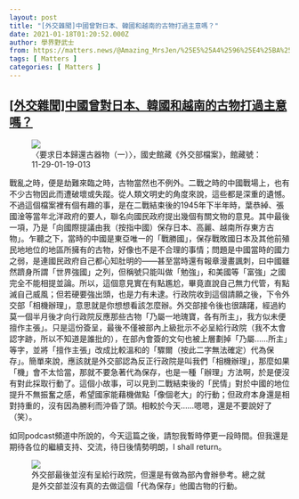 ```yaml
---
layout: post
title: "[外交雜聞]中國曾對日本、韓國和越南的古物打過主意嗎？"
date: 2021-01-18T01:20:52.000Z
author: 學界野武士
from: https://matters.news/@Amazing_MrsJen/%25E5%25A4%2596%25E4%25BA%25A4%25E9%259B%259C%25E8%2581%259E-%25E4%25B8%25AD%25E5%259C%258B%25E6%259B%25BE%25E5%25B0%258D%25E6%2597%25A5%25E6%259C%25AC-%25E9%259F%2593%25E5%259C%258B%25E5%2592%258C%25E8%25B6%258A%25E5%258D%2597%25E7%259A%2584%25E5%258F%25A4%25E7%2589%25A9%25E6%2589%2593%25E9%2581%258E%25E4%25B8%25BB%25E6%2584%258F%25E5%2597%258E-bafyreiddot3n56fjzeaiprdgm5pwaqdbbet6bfbmnjcte6d36kxa76hs6y
tags: [ Matters ]
categories: [ Matters ]
---
```

<!--1610932852000-->
[[外交雜聞]中國曾對日本、韓國和越南的古物打過主意嗎？](https://matters.news/@Amazing_MrsJen/%25E5%25A4%2596%25E4%25BA%25A4%25E9%259B%259C%25E8%2581%259E-%25E4%25B8%25AD%25E5%259C%258B%25E6%259B%25BE%25E5%25B0%258D%25E6%2597%25A5%25E6%259C%25AC-%25E9%259F%2593%25E5%259C%258B%25E5%2592%258C%25E8%25B6%258A%25E5%258D%2597%25E7%259A%2584%25E5%258F%25A4%25E7%2589%25A9%25E6%2589%2593%25E9%2581%258E%25E4%25B8%25BB%25E6%2584%258F%25E5%2597%258E-bafyreiddot3n56fjzeaiprdgm5pwaqdbbet6bfbmnjcte6d36kxa76hs6y)
------

<div>
<figure class="image">      <picture>        <source type="image/webp" media="(min-width: 768px)" srcset="https://assets.matters.news/processed/1080w/embed/42c04cba-099c-4f14-8637-68e73ac010b3.webp" onerror="this.srcset='https://assets.matters.news/embed/42c04cba-099c-4f14-8637-68e73ac010b3.jpeg'">        <source media="(min-width: 768px)" srcset="https://assets.matters.news/processed/1080w/embed/42c04cba-099c-4f14-8637-68e73ac010b3.jpeg" onerror="this.srcset='https://assets.matters.news/embed/42c04cba-099c-4f14-8637-68e73ac010b3.jpeg'">        <source type="image/webp" srcset="https://assets.matters.news/processed/540w/embed/42c04cba-099c-4f14-8637-68e73ac010b3.webp">        <img src="https://assets.matters.news/embed/42c04cba-099c-4f14-8637-68e73ac010b3.jpeg" srcset="https://assets.matters.news/processed/540w/embed/42c04cba-099c-4f14-8637-68e73ac010b3.jpeg" loading="lazy" referrerpolicy="no-referrer">      </picture>    <figcaption><span>〈要求日本歸還古器物（一）〉，國史館藏《外交部檔案》，館藏號：11-29-01-19-013</span></figcaption></figure><p>戰亂之時，便是劫難來臨之時，古物當然也不例外。二戰之時的中國戰場上，也有不少古物因此而遭破壞或失蹤。從人類文明史的角度來說，這些都是深重的遺憾。不過這個檔案裡有個有趣的事，是在二戰結束後的1945年下半年時，葉恭綽、張國淦等當年北洋政府的要人，聯名向國民政府提出幾個有關文物的意見。其中最後一項，乃是「向國際提議由我（按指中國）保存日本、高麗、越南所存東方古物」。乍聽之下，當時的中國是東亞唯一的「戰勝國」，保存戰敗國日本及其他前殖民地地位的地區所擁有的古物，好像也不是不合理的事情；問題是中國當時的國力之弱，是連國民政府自己都心知肚明的——甚至當時還有報章漫畫諷刺，曰中國雖然躋身所謂「世界強國」之列，但稱號只能叫做「勉強」，和美國等「富強」之國完全不能相提並論。所以，這個意見實在有點尷尬，畢竟直說自己無力代管，有點滅自己威風；但若硬要強出頭，也是力有未逮。行政院收到這個請願之後，下令外交部「相機辦理」，意思就是你想想看該怎麼辦。外交部接令後也很躊躇，經過約莫一個半月後才向行政院反應那些古物「乃屬一地瑰寶，各有所主」，我方似未便擅作主張」。只是這份簽呈，最後不僅被部內上級批示不必呈給行政院（我不太會認字跡，所以不知道是誰批的），在部內會簽的文句也被上層劃掉「乃屬……所主」等字，並將「擅作主張」改成比較溫和的「驟爾（按此二字無法確定）代為保存」。簡單來說，應該就是外交部認為反正行政院是叫我們「相機辦理」，那麼如果「機」會不太恰當，那就不要急著代為保存，也是一種「辦理」方法啊，於是便沒有對此採取行動了。這個小故事，可以見到二戰結束後的「民情」對於中國的地位提升不無振奮之感，希望國家能藉機做點「像個老大」的行動；但政府本身還是相對持重的，沒有因為勝利而沖昏了頭。相較於今天……嗯嗯，還是不要說好了（笑）。</p><p>如同podcast頻道中所說的，今天這篇之後，請恕我暫時停更一段時間。但我還是期待各位的繼續支持、交流，待日後情勢明朗，I shall return。</p><figure class="image">      <picture>        <source type="image/webp" media="(min-width: 768px)" srcset="https://assets.matters.news/processed/1080w/embed/fe23f84a-4943-4962-b171-40a4f6dc6b56.webp" onerror="this.srcset='https://assets.matters.news/embed/fe23f84a-4943-4962-b171-40a4f6dc6b56.jpeg'">        <source media="(min-width: 768px)" srcset="https://assets.matters.news/processed/1080w/embed/fe23f84a-4943-4962-b171-40a4f6dc6b56.jpeg" onerror="this.srcset='https://assets.matters.news/embed/fe23f84a-4943-4962-b171-40a4f6dc6b56.jpeg'">        <source type="image/webp" srcset="https://assets.matters.news/processed/540w/embed/fe23f84a-4943-4962-b171-40a4f6dc6b56.webp">        <img src="https://assets.matters.news/embed/fe23f84a-4943-4962-b171-40a4f6dc6b56.jpeg" srcset="https://assets.matters.news/processed/540w/embed/fe23f84a-4943-4962-b171-40a4f6dc6b56.jpeg" loading="lazy" referrerpolicy="no-referrer">      </picture>    <figcaption><span>外交部最後並沒有呈給行政院，但還是有做為部內會辦參考。總之就是外交部並沒有真的去做這個「代為保存」他國古物的行動。</span></figcaption></figure><p><br></p>
</div>

